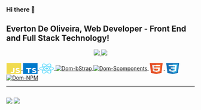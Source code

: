 ### Hi there 👋

## Everton De Oliveira, Web Developer - Front End and Full Stack Technology!
<div align="center">
  <a href="https://github.com/EvertonDomAme">
  <img height="180em" src="https://github-readme-stats.vercel.app/api?username=EvertonDomAme&show_icons=true&theme=dracula&include_all_commits=true&count_private=true"/>
  <img height="180em" src="https://github-readme-stats.vercel.app/api/top-langs/?username=EvertonDomAme&layout=compact&langs_count=7&theme=dracula"/>
</div>
<div style="display: inline_block"><br>
  <img align="center" alt="Dom-Js" height="30" width="40" src="https://raw.githubusercontent.com/devicons/devicon/master/icons/javascript/javascript-plain.svg">
  <img align="center" alt="Dom-Ts" height="30" width="40" src="https://raw.githubusercontent.com/devicons/devicon/master/icons/typescript/typescript-plain.svg">
  <img align="center" alt="Dom-React" height="30" width="40" src="https://raw.githubusercontent.com/devicons/devicon/master/icons/react/react-original.svg">
  <img align="center" alt="Dom-bStrap" height="30" width="40" src="https://img.icons8.com/color/48/000000/bootstrap.png"/>
  <img align="center" alt="Dom-Scomponents" height="30" width="40" src="https://avatars.githubusercontent.com/u/20658825?s=200&v=4"/>
  <img align="center" alt="Dom-HTML" height="30" width="40" src="https://raw.githubusercontent.com/devicons/devicon/master/icons/html5/html5-original.svg">
  <img align="center" alt="Dom-CSS" height="30" width="40" src="https://raw.githubusercontent.com/devicons/devicon/master/icons/css3/css3-original.svg">
  <img align="center" alt="Dom-NPM" height="30" width="40" src="https://img.icons8.com/color/48/000000/npm.png"/>
  <hr/>
  
   

</div>
  
  ##
 
<div> 

  


  <a href = "mailto:oliveirameloeverton@gmail.com"><img src="https://img.shields.io/badge/-Gmail-%23333?style=for-the-badge&logo=gmail&logoColor=white" target="_blank"></a>
  <a href="https://www.linkedin.com/in/everton-de-oliveira-melo-9a0338a4" target="_blank"><img src="https://img.shields.io/badge/-LinkedIn-%230077B5?style=for-the-badge&logo=linkedin&logoColor=white" target="_blank"></a> 
 
 
</div>
